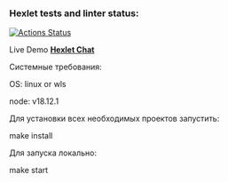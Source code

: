 ### Hexlet tests and linter status:

[![Actions Status](https://github.com/21aLeX/frontend-project-12/workflows/hexlet-check/badge.svg)](https://github.com/21aLeX/frontend-project-12/actions)

Live Demo [**Hexlet Chat**](https://frontend-project-12-production-0d3f.up.railway.app/)

Системные требования:

OS: linux or wls

node: v18.12.1

Для установки всех необходимых проектов запустить:

make install

Для запуска локально:

make start
